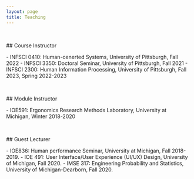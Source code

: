 ```yaml
---
layout: page
title: Teaching
---
```

<p>&nbsp;</p>
## Course Instructor
<p></p>
- INFSCI 0410: Human-cenerted Systems, University of Pittsburgh, Fall 2022
- INFSCI 3350: Doctoral Seminar, University of Pittsburgh, Fall 2021
- INFSCI 2300: Human Information Processing, University of Pittsburgh, Fall 2023, Spring 2022-2023
  

<p>&nbsp;</p>
## Module Instructor
<p></p>
- IOE591: Ergonomics Research Methods Laboratory, University at Michigan, Winter 2018-2020 


<p>&nbsp;</p>
## Guest Lecturer
<p></p>
- IOE836: Human performance Seminar, University at Michigan, Fall 2018-2019.
- IOE 491: User Interface/User Experience (UI/UX) Design, University of Michigan, Fall 2020.
- IMSE 317: Engineering Probability and Statistics, University of Michigan-Dearborn, Fall 2020.



<!-- 
## Mentoring
\*  Some student projects can be founded [here](/mentor).  -->